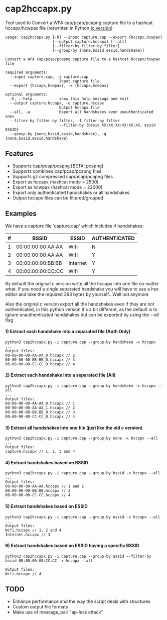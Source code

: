 # cap2hccapx.py
Tool used to Convert a WPA cap/pcap/pcapng capture file to a hashcat hccapx/hcwpax file (re)written in Python ([c version]( https://github.com/hashcat/hashcat-utils/blob/master/src/cap2hccapx.c))
```
usage: cap2hccapx.py [-h] --input capture.cap --export {hccapx,hcwpax}
                     [--output capture.hccapx] [--all]
                     [--filter-by filter-by filter]
                     [--group-by {none,bssid,essid,handshake}]

Convert a WPA cap/pcap/pcapng capture file to a hashcat hccapx/hcwpax file

required arguments:
  --input capture.cap, -i capture.cap
                        Input capture file
  --export {hccapx,hcwpax}, -x {hccapx,hcwpax}

optional arguments:
  -h, --help            show this help message and exit
  --output capture.hccapx, -o capture.hccapx
                        Output hccapx file
  --all, -a             Export all handshakes even unauthenticated ones
  --filter-by filter-by filter, -f filter-by filter
                        --filter-by {bssid XX:XX:XX:XX:XX:XX, essid ESSID}
  --group-by {none,bssid,essid,handshake}, -g {none,bssid,essid,handshake}

```

## Features
- Supports cap/pcap/pcapng [BETA: pcapng]
- Supports combined cap/pcap/pcapng files
- Supports gz compressed cap/pcap/pcapng files
- Export as hccapx (hashcat mode = 2500)
- Export as hcwpax (hashcat mode = 22000)
- Export only authenticated handshakes or all handshakes
- Output hccapx files can be filtered/grouped

## Examples
We have a capture file 'capture.cap' which includes 4 handshakes:

| # | BSSID             | ESSID    | AUTHENTICATED |
|---|-------------------|----------|---------------|
| 1 | 00:00:00:00:AA:AA | Wifi     |       N       |
| 2 | 00:00:00:00:AA:AA | Wifi     |       Y       |
| 3 | 00:00:00:00:BB:BB | Internet |       Y       |
| 4 | 00:00:00:00:CC:CC | Wifi     |       Y       |

By default the original c version write all the hccapx into one file no matter what. 
If you need a single separated handshake you will have to use a hex editor and take the required 393 bytes by yourself.. Well not anymore

Also the original c version export all the handshakes even if they are not authenticated, in this python version it's a bit different, as the default is to ignore unauthenticated handshakes but can be exported by using the --all flag

#### 1) Extract each handshake into a separated file (Auth Only)
```
python3 cap2hccapx.py -i capture.cap --group-by handshake -x hccapx
...
Output files:
00-00-00-00-AA-AA_0.hccapx // 2
00-00-00-00-BB-BB_0.hccapx // 3
00-00-00-00-CC-CC_0.hccapx // 4
```
#### 2) Extract each handshake into a separated file (All)
```
python3 cap2hccapx.py -i capture.cap --group-by handshake -x hccapx --all
...
Output files:
00-00-00-00-AA-AA_0.hccapx // 1
00-00-00-00-AA-AA_1.hccapx // 2
00-00-00-00-BB-BB_0.hccapx // 3
00-00-00-00-CC-CC_0.hccapx // 4
```
#### 3) Extract all handshakes into one file (just like the old c version)
```
python3 cap2hccapx.py -i capture.cap --group-by none -x hccapx --all
...
Output files:
capture.hccapx // 1, 2, 3 and 4
```
#### 4) Extract handshakes based on BSSID
```
python3 cap2hccapx.py -i capture.cap --group-by bssid -x hccapx --all
...
Output files:
00-00-00-00-AA-AA.hccapx // 1 and 2
00-00-00-00-BB-BB.hccapx // 3
00-00-00-00-CC-CC.hccapx // 4
```
#### 5) Extract handshakes based on ESSID
```
python3 cap2hccapx.py -i capture.cap --group-by essid -x hccapx --all
...
Output files:
Wifi.hccapx // 1, 2 and 4
Internet.hccapx // 3
```
#### 6) Extract handshakes based on ESSID having a specific BSSID
```
python3 cap2hccapx.py -i capture.cap --group-by essid --filter-by bssid 00:00:00:00:CC:CC -x hccapx --all
...
Output files:
Wifi.hccapx // 4
```
## TODO
 - Enhance performance and the way the script deals with structures
 - Custom output file formats
 - Make use of message_pair "ap-less attack"

